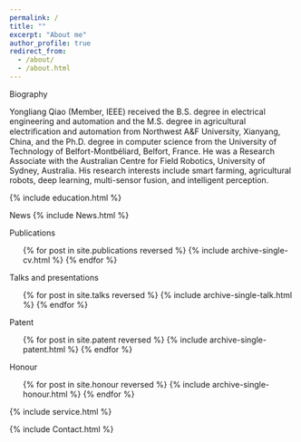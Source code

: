 ```yaml
---
permalink: /
title: ""
excerpt: "About me"
author_profile: true
redirect_from: 
  - /about/
  - /about.html
---
```


<span id="Biography" class="section-subheading">Biography</span>
<!-- ====== -->

Yongliang Qiao (Member, IEEE) received the B.S. degree in electrical engineering and automation and the M.S. degree in agricultural electriﬁcation and automation from Northwest A&F University, Xianyang, China, and the Ph.D. degree in computer science from the University of Technology of Belfort-Montbéliard, Belfort, France. He was a Research Associate with the Australian Centre for Field Robotics, University of Sydney, Australia. His research interests include smart farming, agricultural robots, deep learning, multi-sensor fusion, and intelligent perception.

{% include education.html %}

<span id="News" class="section-subheading">News</span>
{% include News.html %}

<span id="Publications" class="section-subheading">Publications</span>
  <ul>
  {% for post in site.publications reversed %}
    {% include archive-single-cv.html %}
  {% endfor %}
  </ul>

<span id="Talks" class="section-subheading">Talks and presentations</span>

  <ul>
  {% for post in site.talks reversed %}
    {% include archive-single-talk.html %}
  {% endfor %}
  </ul>


<span id="Patent" class="section-subheading">Patent</span>
  <ul>
  {% for post in site.patent reversed %}
    {% include archive-single-patent.html %}
  {% endfor %}
  </ul>

<span id="Honour" class="section-subheading">Honour</span>
  <ul>
  {% for post in site.honour reversed %}
    {% include archive-single-honour.html %}
  {% endfor %}
  </ul>

<span id="Services"></span>
  {% include service.html %}

<span id="Contact" class="section-subheading"></span>
  {% include Contact.html %}


<!-- Talks
======
  <ul>
  {% for post in site.talks %}
    {% include archive-single-talk-cv.html %}
  {% endfor %}
  </ul>


Teaching
======
  <ul>
  {% for post in site.teaching %}
    {% include archive-single-cv.html %}
  {% endfor %}
  </ul>


Service and leadership
======
* Currently signed in to 43 different slack teams -->

<!-- 个人Github信息小卡片 -->
<!-- ![Christmas's GitHub stats](https://github-readme-stats.vercel.app/api?username=Shunli-W&show_icons=true&theme=tokyonight) -->

<!-- 个人主页各个国家的访问人数 -->
<!-- <a href="https://flagcounter.me/details/doX"><img src="https://flagcounter.me/doX/" alt="Flag Counter"></a> -->

<!-- 主页访问人数 -->
<!-- ![Visitor Count](https://profile-counter.glitch.me/qiao19981314/count.svg)
![Visitor Count](https://komarev.com/ghpvc/?username=qiao19981314&label=PROFILE+VIEWS) -->
